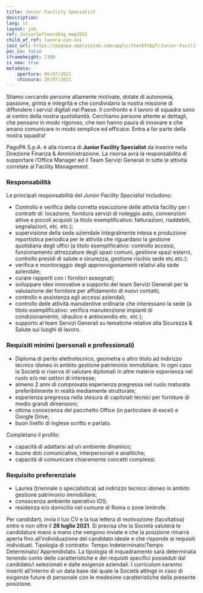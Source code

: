 ```yaml
---
title: Junior Facility Specialist 
description:
lang: it
layout: job
ref: JuniorSoftwareEng_mag2021
child_of_ref: lavora-con-noi
jazz_url: https://pagopa.applytojob.com/apply/tkecKTnEpf/Junior-Facility-Specialist
pec_cv: false
iframeheight: 2300
is_new: true
metadata:
    apertura: 06/07/2021
    chiusura: 26/07/2021
---
```


Stiamo cercando persone altamente motivate, dotate di autonomia, passione, grinta e integrità e che condividano la nostra missione di diffondere i servizi digitali nel Paese. 
Il confronto e il lavoro di squadra sono al centro della nostra quotidianità. 
Cerchiamo persone attente ai dettagli, che pensano in modo rigoroso, che non hanno paura di innovare e che amano comunicare in modo semplice ed efficace.
Entra a far parte della nostra squadra!

PagoPA S.p.A. è alla ricerca di **Junior Facility Specialist** da inserire nella Direzione Finanza & Amministrazione. La risorsa avrà la responsabilità di supportare l’Office Manager ed il Team Servizi Generali in tutte le attività correlate al Facility Management.

### Responsabilità

Le principali responsabilità del  _Junior Facility Specialist_ includono:
- Controllo e verifica della corretta esecuzione delle attività facility per i  contratti di: locazione, fornitura servizi di noleggio auto, convenzioni attive e piccoli acquisti  (a titolo esemplificativo: fatturazioni, riaddebiti, segnalazioni, etc. etc.);
- supervisione della sede aziendale integralmente intesa e produzione reportistica periodica per le attività che riguardano la gestione quotidiana degli uffici (a titolo esemplificativo: controllo accessi, funzionamento attrezzature degli spazi comuni, gestione spazi esterni, controllo presidi di salute e sicurezza, gestione rischio sede etc.etc.);
- verifica e monitoraggio degli approvvigionamenti relativi alla sede aziendale;
- curare rapporti con i fornitori assegnati;
- sviluppare idee innovative a supporto del team Servizi Generali per la valutazione dei fornitore per affidamento di nuovi contatti;
- controllo e assistenza  agli accessi aziendali;
- controllo delle attività manutentive ordinarie  che interessano la sede (a titolo esemplificativo: verifica manutenzione impianti di condizionamento, idraulico e antincendio etc. etc.);
- supporto al team Servizi Generali su tematiche relative alla Sicurezza & Salute sui luoghi di lavoro.


### Requisiti minimi (personali e professionali)

- Diploma di perito elettrotecnico, geometra o altro titolo ad indirizzo tecnico idoneo in ambito gestione patrimonio immobiliare. In ogni caso la Società si riserva di valutare diplomati in altre materie esperienza nel ruolo e/o nei settori di interesse;
- almeno 2 anni di comprovata esperienza pregressa nel ruolo maturata preferibilmente in realtà mediamente strutturate;
- esperienza pregressa nella stesura di capitolati tecnici per forniture di medio grandi dimensioni;
- ottima conoscenza del pacchetto Office (in particolare di excel) e Google Drive;
- buon livello di inglese scritto e parlato.

Completano il profilo:
- capacità di adattarsi ad un ambiente dinamico;
- buone doti comunicative, interpersonali e analitiche;
- capacità di comunicare chiaramente concetti complessi.

### Requisito preferenziale

- Laurea (triennale o specialistica) ad indirizzo tecnico idoneo in ambito gestione patrimonio immobiliare;
- conoscenza ambiente operativo IOS;
- residenza e/o domicilio nel comune di Roma o zone limitrofe.

 
Per candidarti, invia il tuo CV e la tua lettera di motivazione (facoltativa) entro e non oltre il **26 luglio 2021**. Si precisa che la Società valuterà le candidature mano a mano che vengono inviate e che la posizione rimarrà aperta fino all’individuazione del candidato ideale e che risponde ai requisiti individuati.
Tipologia di contratto: Tempo Indeterminato/Tempo Determinato/ Apprendistato. La tipologia di inquadramento sarà determinata tenendo conto delle caratteristiche e dei requisiti specifici posseduti dal candidato/i selezionati e dalle esigenze aziendali.
I curriculum saranno inseriti all’interno di un data base dal quale la Società attinge in caso di esigenze future di personale con le medesime caratteristiche della presente posizione.
